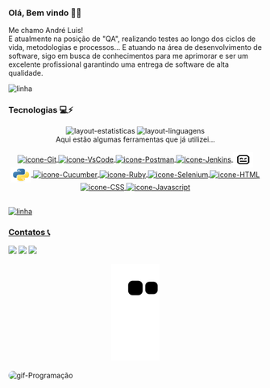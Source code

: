 <!--   Breve Descrição -->
### Olá, Bem vindo 👋🏽
Me chamo André Luis!<br>
E atualmente na posição de "QA", realizando testes ao longo dos ciclos de vida, metodologias e processos... E atuando na área de desenvolvimento de software, sigo em busca de conhecimentos para me aprimorar e ser um excelente profissional garantindo uma entrega de software de alta qualidade.

<!--  Linha de separação -->
![linha](https://user-images.githubusercontent.com/73097560/115834477-dbab4500-a447-11eb-908a-139a6edaec5c.gif)

<!--   Descrição Tech -->
### Tecnologias 💻⚡
<div align="center">
<!--   layout estatisticas -->
  <img height="180em" width=400px alt="layout-estatisticas" src="https://github-readme-stats.vercel.app/api?username=Dregodblack&rank_icon=github&theme=chartreuse-dark&layout=compact&include_all_commits=true&count_private=true"/>
<!--   layout linguagens -->
  <img height="180em" width=400px alt="layout-linguagens" src="https://github-readme-stats.vercel.app/api/top-langs?username=Dregodblack&theme=chartreuse-dark&hide=RobotFramework&layout=compact&hide_progress=true"/>
</div>


<!--   Descrição Tech -->
<div align="center">
  Aqui estão algumas ferramentas que já utilizei...<br><br>
</div>
<!-- Listagem de icons -->
<div align="center" style="display: inline_block">
  <a href ="https://git-scm.com/" ><img align="center" alt="icone-Git" height="30" width="40" src="https://cdn.jsdelivr.net/gh/devicons/devicon/icons/git/git-plain.svg"/>
  <a href ="https://code.visualstudio.com/?wt.mc_id=DX_841432" ><img align="center" alt="icone-VsCode" height="30" width="40" src="https://cdn.jsdelivr.net/gh/devicons/devicon/icons/vscode/vscode-original-wordmark.svg"/>
  <a href ="https://www.postman.com/" ><img align="center" alt="icone-Postman" height="30" width="40" src="https://cdn.jsdelivr.net/gh/devicons/devicon@latest/icons/postman/postman-original.svg"/>
  <a href ="https://www.jenkins.io/" ><img align="center" alt="icone-Jenkins" height="30" width="40" src="https://cdn.jsdelivr.net/gh/devicons/devicon@latest/icons/jenkins/jenkins-original.svg"/>
  <a href ="https://robotframework.org/" ><img align="center" alt="icone-RobotFramework" height="30" width="40" src="https://raw.githubusercontent.com/vscode-icons/vscode-icons/master/icons/file_type_robotframework.svg?sanitize=true"/>
  <a href ="https://www.python.org/" ><img align="center" alt="icone-Python" height="30" width="40" src="https://raw.githubusercontent.com/devicons/devicon/master/icons/python/python-original.svg"/>
  <a href ="https://cucumber.io/" ><img align="center" alt="icone-Cucumber" height="30" width="40" src="https://cdn.jsdelivr.net/gh/devicons/devicon/icons/cucumber/cucumber-plain.svg"/>
  <a href ="https://www.ruby-lang.org/pt/" ><img align="center" alt="icone-Ruby" height="30" width="40" src="https://cdn.jsdelivr.net/gh/devicons/devicon/icons/ruby/ruby-original.svg"/>
  <a href ="https://www.selenium.dev/" ><img align="center" alt="icone-Selenium" height="30" width="40" src="https://cdn.jsdelivr.net/gh/devicons/devicon/icons/selenium/selenium-original.svg"/>
  <a href ="https://developer.mozilla.org/pt-BR/docs/Web/HTML" ><img align="center" alt="icone-HTML" height="30" width="40" src="https://cdn.jsdelivr.net/gh/devicons/devicon@latest/icons/html5/html5-original.svg"/>
  <a href ="https://developer.mozilla.org/pt-BR/docs/Web/CSS" ><img align="center" alt="icone-CSS" height="30" width="40" src="https://cdn.jsdelivr.net/gh/devicons/devicon@latest/icons/css3/css3-original.svg"/>
  <a href ="https://developer.mozilla.org/pt-BR/docs/Web/JavaScript" ><img align="center" alt="icone-Javascript" height="30" width="40" src="https://cdn.jsdelivr.net/gh/devicons/devicon@latest/icons/javascript/javascript-original.svg"/>
</div><br>

<!--  Linha de separação -->
![linha](https://user-images.githubusercontent.com/73097560/115834477-dbab4500-a447-11eb-908a-139a6edaec5c.gif)

<!--   Links de contatos -->
### Contatos 📞
<div align="left">
  <a alt="icone-Linkedin" href= "https://www.linkedin.com/in/andr%C3%A9-luis-94baa220a/" target="_blank"><img src="https://img.shields.io/badge/-LinkedIn-%230077B5?style=for-the-badge&logo=linkedin&logoColor=white" target="_blank"></a> 
  <a alt="icone-Email" href ="mailto:nascimento.andreluis18@gmail.com" ><img src="https://img.shields.io/badge/-Gmail-%23333?style=for-the-badge&logo=gmail&logoColor=white" target="_blank"></a>
  <a alt="icone-Whatssapp" href= "https://wa.me/qr/2D2GIABFAQ5NC1" target="_blank"><img src="https://img.shields.io/badge/WhatsApp-25D366?style=for-the-badge&logo=whatsapp&logoColor=white" target="_blank"></a>
</div><br>


<!-- gif cobrinha -->
<div align="center">
  <picture>
    <source media="(prefers-color-scheme: dark)" srcset="https://raw.githubusercontent.com/mari4souza/mari4souza/output/github-contribution-grid-snake-dark.svg">
    <source media="(prefers-color-scheme: light)" srcset="https://raw.githubusercontent.com/mari4souza/mari4souza/output/github-contribution-grid-snake-dark.svg">
    <img alt="gif_snake" src="https://raw.githubusercontent.com/Dregodblack/Dregodblack/output/github-contribution-grid-snake.svg">
  </picture>
</div><br>

<!-- gif Programação -->
<div>
  <img alt="gif-Programação" align="center" alt="Gif-Programacao" width="1100" height="200" style="border-radius:50px;" src="https://media1.tenor.com/m/8a4RLpiWkIQAAAAC/nft.gif"/>
</div>
